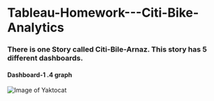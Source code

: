 # Tableau-Homework---Citi-Bike-Analytics
### There is one Story called Citi-Bile-Arnaz. This story has 5 different dashboards. 
#### Dashboard-1 .4 graph 
![Image of Yaktocat](https://octodex.github.com/images/yaktocat.png)
